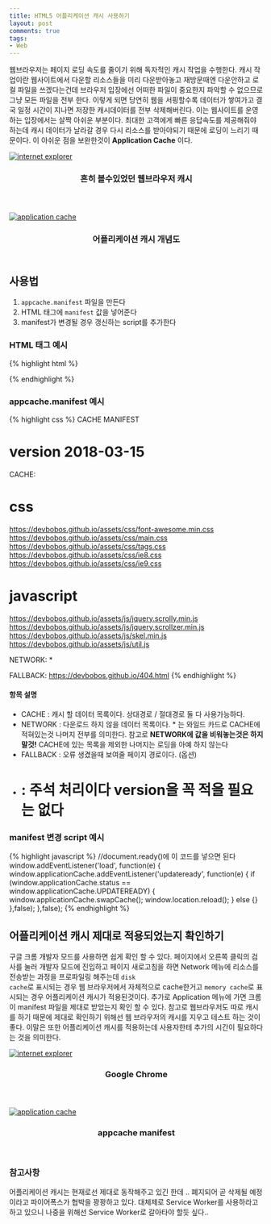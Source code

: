 ```yaml
---
title: HTML5 어플리케이션 캐시 사용하기
layout: post
comments: true
tags:
- Web
---
```

웹브라우저는 페이지 로딩 속도를 줄이기 위해 독자적인 캐시 작업을 수행한다. 캐시 작업이란 웹사이트에서 다운할 리소스들을 미리 다운받아놓고 재방문때엔 다운안하고 로컬 파일을 쓰겠다는건데 브라우저 입장에선 어떠한 파일이 중요한지 파악할 수 없으므로 그냥 모든 파일을 전부 한다. 이렇게 되면 당연히 웹을 서핑할수록 데이터가 쌓여가고 결국 일정 시간이 지나면 저장한 캐시데이터를 전부 삭제해버린다. 이는 웹사이트를 운영하는 입장에서는 살짝 아쉬운 부분이다. 최대한 고객에게 빠른 응답속도를 제공해줘야 하는데 캐시 데이터가 날라갈 경우 다시 리소스를 받아야되기 때문에 로딩이 느리기 때문이다. 이 아쉬운 점을 보완한것이 **Application Cache** 이다.

<div class="row">
<div class="6u 12u$(mobile)">
<div class="item">
<a href="#" class="image fit"><img src="{{ 'assets/images/2018-03-20/3.jpg' | relative_url }}" alt="internet explorer"></a>
<header>
<h3>흔히 볼수있었던 웹브라우저 캐시</h3>
</header>
</div>
</div>
<div class="6u 12u$(mobile)">
<div class="item">
<a href="#" class="image fit"><img src="{{ 'assets/images/2018-03-20/4.png' | relative_url }}" alt="application cache"></a>
<header>
<h3>어플리케이션 캐시 개념도</h3>
</header>
</div>
</div>
</div>

## 사용법

1. <code>appcache.manifest</code> 파일을 만든다
2. HTML 태그에 <code>manifest</code> 값을 넣어준다
3. manifest가 변경될 경우 갱신하는 script를 추가한다

### HTML 태그 예시

{% highlight html %}
<html manifest="https://devbobos.github.io/appcache.manifest"></html>
<!-- 상대경로 / 절대경로 둘다 사용 가능하다-->
{% endhighlight %}

### appcache.manifest 예시
{% highlight css %}
CACHE MANIFEST
# version 2018-03-15

CACHE:
# css
https://devbobos.github.io/assets/css/font-awesome.min.css
https://devbobos.github.io/assets/css/main.css
https://devbobos.github.io/assets/css/tags.css
https://devbobos.github.io/assets/css/ie8.css
https://devbobos.github.io/assets/css/ie9.css

# javascript
https://devbobos.github.io/assets/js/jquery.scrolly.min.js
https://devbobos.github.io/assets/js/jquery.scrollzer.min.js
https://devbobos.github.io/assets/js/skel.min.js
https://devbobos.github.io/assets/js/util.js

NETWORK:
*

FALLBACK:
https://devbobos.github.io/404.html
{% endhighlight %}

#### 항목 설명

- CACHE : 캐시 할 데이터 목록이다. 상대경로 / 절대경로 둘 다 사용가능하다.
- NETWORK : 다운로드 하지 않을 데이터 목록이다. * 는 와일드 카드로 CACHE에 적혀있는것 나머지 전부를 의미한다. 참고로 **NETWORK에 값을 비워놓는것은 하지말것!** CACHE에 있는 목록을 제외한 나머지는 로딩을 아예 하지 않는다
- FALLBACK : 오류 생겼을때 보여줄 페이지 경로이다. (옵션)
- # : 주석 처리이다 version을 꼭 적을 필요는 없다

### manifest 변경 script 예시

{% highlight javascript %}
//document.ready()에 이 코드를 넣으면 된다
window.addEventListener('load', function(e) {
        window.applicationCache.addEventListener('updateready', function(e) {
            if (window.applicationCache.status == window.applicationCache.UPDATEREADY) {
                window.applicationCache.swapCache();
                window.location.reload();
            } else {}
        },false);
    },false);
{% endhighlight %}

## 어플리케이션 캐시 제대로 적용되었는지 확인하기

구글 크롬 개발자 모드를 사용하면 쉽게 확인 할 수 있다. 페이지에서 오른쪽 클릭의 검사를 눌러 개발자 모드에 진입하고 페이지 새로고침을 하면 Network 메뉴에 리소스를 전송받는 과정을 프로파일링 해주는데 <code>disk cache</code>로 표시되는 경우 웹 브라우저에서 자체적으로 cache한거고 <code>memory cache</code>로 표시되는  경우 어플리케이션 캐시가 적용된것이다. 추가로 Application 메뉴에 가면 크롬이 manifest 파일을 제대로 받았는지 확인 할 수 있다. 참고로 웹브라우저도 따로 캐시를 하기 때문에 제대로 확인하기 위해선 웹 브라우저의 캐시를 지우고 테스트 하는 것이 좋다. 이말은 또한 어플리케이션 캐시를 적용하는데 사용자한테 추가의 시간이 필요하다는 것을 의미한다.
<div class="row">
<div class="12u 12u$(mobile)">
<div class="item">
<a href="#" class="image fit"><img src="{{ 'assets/images/2018-03-20/5.png' | relative_url }}" alt="internet explorer"></a>
<header>
<h3>Google Chrome</h3>
</header>
</div>
</div>
<div class="12u 12u$(mobile)">
<div class="item">
<a href="#" class="image fit"><img src="{{ 'assets/images/2018-03-20/6.png' | relative_url }}" alt="application cache"></a>
<header>
<h3>appcache manifest</h3>
</header>
</div>
</div>
</div>

### 참고사항

어플리케이션 캐시는 현재로선 제대로 동작해주고 있긴 한데 .. 폐지되어 곧 삭제될 예정이라고 파이어폭스가 협박을 꽝꽝하고 있다. 대체제로 Service Worker를 사용하라고 하고 있으니 나중을 위해선 Service Worker로 갈아타야 할듯 싶다..
